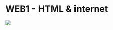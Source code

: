 # WEB1 - HTML & internet
<a href="https://opentutorials.org/course/3084"><img src="https://img.shields.io/badge/HTML & Internet-E34F26?style=flat&logo=HTML5&logoColor=white"></a>
